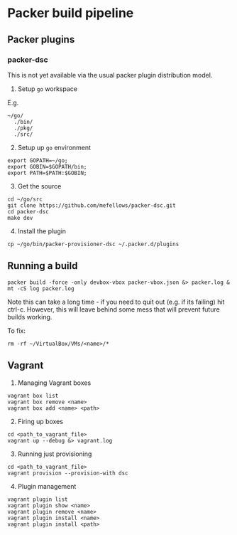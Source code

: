 # Packer build pipeline

## Packer plugins

### packer-dsc

This is not yet available via the usual packer plugin distribution model.

1. Setup ```go``` workspace

  E.g.
  ```shell
  ~/go/
    ./bin/
    ./pkg/
    ./src/
  ```

2. Setup up ```go``` environment

  ```shell
  export GOPATH=~/go;
  export GOBIN=$GOPATH/bin;
  export PATH=$PATH:$GOBIN;
  ```

3. Get the source

  ```shell
  cd ~/go/src
  git clone https://github.com/mefellows/packer-dsc.git
  cd packer-dsc
  make dev
  ```

4. Install the plugin

  ```shell
  cp ~/go/bin/packer-provisioner-dsc ~/.packer.d/plugins
  ```

## Running a build

```shell
packer build -force -only devbox-vbox packer-vbox.json &> packer.log &
mt -cS log packer.log
```

Note this can take a long time - if you need to quit out (e.g. if its failing) hit ctrl-c. However, this will leave behind some mess that will prevent future builds working.

To fix:

```shell
rm -rf ~/VirtualBox/VMs/<name>/*
```

## Vagrant

1. Managing Vagrant boxes

  ```shell
  vagrant box list
  vagrant box remove <name>
  vagrant box add <name> <path>
  ```

2. Firing up boxes

  ```shell
  cd <path_to_vagrant_file>
  vagrant up --debug &> vagrant.log
  ```

3. Running just provisioning

  ```shell
  cd <path_to_vagrant_file>
  vagrant provision --provision-with dsc
  ```

4. Plugin management

  ```shell
  vagrant plugin list
  vagrant plugin show <name>
  vagrant plugin remove <name>
  vagrant plugin install <name>
  vagrant plugin install <path>
  ```


